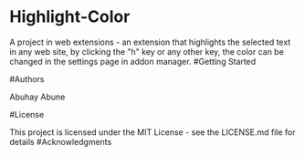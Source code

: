 # Highlight-Color
A project in web extensions - an extension that highlights the selected text in any web site, by clicking the "h" key or any other key, the color can be changed in the settings page in addon manager. 
#Getting Started

#Authors

 Abuhay Abune 

#License

This project is licensed under the MIT License - see the LICENSE.md file for details
#Acknowledgments


